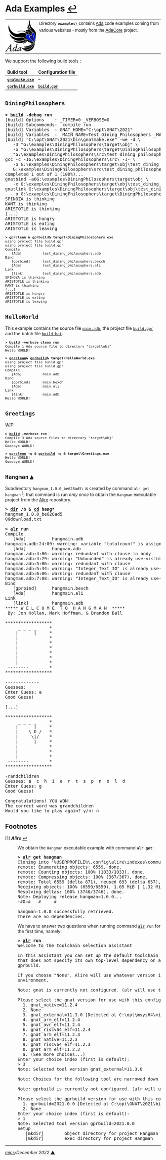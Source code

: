 # <span id="top">Ada Examples</span> <span style="size:25%;"><a href="../README.md">↩</a></span>

<table style="font-family:Helvetica,Arial;font-size:14px;line-height:1.6;">
  <tr>
  <td style="border:0;padding:0 10px 0 0;min-width:100px;"><a href="https://www.adacore.com/" rel="external"><img style="border:0;" src="../docs/images/adamascot.png" width="100" alt="Ada project"/></a></td>
  <td style="border:0;padding:0;vertical-align:text-top;">
    Directory <strong><code>examples\</code></strong> contains <a href="https://www.adacore.com/" rel="external">Ada</a> code examples coming from various websites - mostly from the <a href="https://www.adacore.com/" rel="external">AdaCore</a> project.
  </td>
  </tr>
</table>

We support the following build tools :

| Build tool | Configuration file |
|:-----------|:----|
| [**`gnatmake.exe`**][gnatmake_cmd] | &ndash; |
| [**`gprbuild.exe`**][gprbuild_cmd] | [**`build.gpr`**](./HelloWorld/build.gpr) |


## <span id="dining_philosophers">`DiningPhilosophers`</span>

<pre>
<b>&gt; <a href="./DiningPhilosophers/build.bat">build</a> -debug run</b>
[build] Options    : _TIMER=0 _VERBOSE=0
[build] Subcommands:  compile run
[build] Variables  : GNAT_HOME="C:\opt\GNAT\2021"
[build] Variables  : _MAIN_NAME=Test_Dining_Philosophers _MAIN_ARGS=
[build] "C:\opt\GNAT\2021\bin\gnatmake.exe" -we -d \
   -D "G:\examples\DiningPhilosophers\target\obj" \
   -o "G:\examples\DiningPhilosophers\target\DiningPhilosophers.exe" \
   "G:\examples\DiningPhilosophers\src\test_dining_philosophers.adb"
gcc -c -IG:\examples\DiningPhilosophers\src\ -I- \
   -o G:\examples\DiningPhilosophers\target\obj\test_dining_philosophers.o \
   G:\examples\DiningPhilosophers\src\test_dining_philosophers.adb
completed 1 out of 1 (100%)...
gnatbind -aOG:\examples\DiningPhilosophers\target\obj \
   -x G:\examples\DiningPhilosophers\target\obj\test_dining_philosophers.ali
gnatlink G:\examples\DiningPhilosophers\target\obj\test_dining_philosophers.ali \
  - o G:\examples\DiningPhilosophers\target\DiningPhilosophers.exe
SPINOZA is thinking
KANT is thinking
ARISTOTLE is thinking
[...]
ARISTOTLE is hungry
ARISTOTLE is eating
ARISTOTLE is leaving
</pre>

<pre style="font-size:80%;">
<b>&gt; gprclean & gprbuild& target\DiningPhilosophers.exe</b>
using project file build.gpr
using project file build.gpr
Compile
   [Ada]          test_dining_philosophers.adb
Bind
   [gprbind]      test_dining_philosophers.bexch
   [Ada]          test_dining_philosophers.ali
Link
   [link]         test_dining_philosophers.adb
SPINOZA is thinking
ARISTOTLE is thinking
KANT is thinking
[...]
ARISTOTLE is hungry
ARISTOTLE is eating
ARISTOTLE is leaving
</pre>

## <span id="hello">`HelloWorld`</span>

This example contains the source file [`main.adb`](./HelloWorld/src/main/ada/main.adb), the project file [`build.gpr`](./HelloWorld/build.gpr) and the batch file [`build.bat`](./HelloWorld/build.bat).

<pre style="font-size:80%;">
<b>&gt; <a href="./HelloWorld/build.bat">build</a> -verbose clean run</b>
Compile 1 Ada source file to directory "target\obj"
Hello WORLD!
</pre>

<pre style="font-size:80%;">
<b>&gt; <a href="">gprclean</a>&amp; <a href="">gprbuild</a>&amp; target\HelloWorld.exe</b>
using project file build.gpr
using project file build.gpr
Compile
   [Ada]          main.adb
Bind
   [gprbind]      main.bexch
   [Ada]          main.ali
Link
   [link]         main.adb
Hello WORLD!
</pre>

## <span id="greetings">`Greetings`</span>

*WIP*

<pre style="font-size:80%;">
<b>&gt; <a href="./Greetings/build.bat">build</a> -verbose run</b>
Compile 3 Ada source files to directory "target\obj"
Hello WORLD!
Goodbye WORLD!
</pre>

<pre style="font-size:80%;">
<b>&gt; <a href="https://docs.adacore.com/gprbuild-docs/html/gprbuild_ug/companion_tools.html#cleaning-up-with-gprclean">gprclean</a> -q &amp; <a href="https://docs.adacore.com/gprbuild-docs/html/gprbuild_ug/building_with_gprbuild.html#command-line">gprbuild</a> -q &amp; target\Greetings.exe</b>
Hello WORLD!
Goodbye WORLD!
</pre>

## <span id="hangman">`Hangman`</span> [**&#x25B4;**](#top)

Subdirectory `hangman_1.0.0_be628ad5\` is created by command `alr get hangman` <sup id="anchor_01">[1](#footnote_01)</sup>; that command is run *only once* to obtain the `Hangman` executable project from the [Alire][github_alire] repository.

<pre>
<b>&gt; <a href="https://docs.microsoft.com/en-us/windows-server/administration/windows-commands/dir" rel="external">dir</a> /b &amp; <a href="https://docs.microsoft.com/en-us/windows-server/administration/windows-commands/cd" rel="external">cd</a> hang*</b>
hangman_1.0.0_be628ad5
00download.txt
&nbsp;
<b>&gt; <a href="https://alire.ada.dev/docs/#first-steps">alr</a> run</b>
Compile
   [Ada]          hangmain.adb
hangmain.adb:24:09: warning: variable "totalcount" is assigned but never read
   [Ada]          hangman.adb
hangman.adb:4:06: warning: redundant with clause in body
hangman.adb:4:29: warning: "Unbounded" is already use-visible through previous use_clause at hangman.ads:2
hangman.adb:5:06: warning: redundant with clause
hangman.adb:5:34: warning: "Integer_Text_IO" is already use-visible through previous use_clause at line 2
hangman.adb:6:06: warning: redundant with clause
hangman.adb:7:08: warning: "Integer_Text_IO" is already use-visible through previous use_clause at line 5
Bind
   [gprbind]      hangmain.bexch
   [Ada]          hangmain.ali
Link
   [link]         hangmain.adb
***** W E L C O M E  T O  H A N G M A N  *****
 By: Jon Hollan, Mark Hoffman, & Brandon Ball

******************
     _ _ _ _     *
    |      |     *
    |            *
    |            *
    |            *
    |            *
    |            *
    |            *
 --------        *
******************

-------------
Guesses:
Enter Guess: a
Good Guess!

[...]

******************
     _ _ _ _     *
    |      |     *
    |    \ O /   *
    |     \|/    *
    |      |     *
    |            *
    |            *
    |            *
 --------        *
******************

-randchildren
Guesses: a  c  h  i  e  r  t  s  p  n  o  l  d
Enter Guess: g
Good Guess!

Congratulations! YOU WON!
The correct word was grandchildren
Would you like to play again? y/n: n
</pre>


## <span id="footnotes">Footnotes</span>

<!--
<span id="footnote_01">[1]</span> ***GNAT Project Files*** [↩](#anchor_01)

<dl><dd>
TODO: <a href="https://docs.adacore.com/gprbuild-docs/html/gprbuild_ug/gnat_project_manager.html#executable-file-names">Executable file names</a>.
</dd>
<dd>
Some project file examples :
<ul><li><a href="https://github.com/AdaCore/gprbuild"><code>AdaCore/gprbuild</code></a> project: <a href="https://github.com/AdaCore/gprbuild/blob/master/gprbuild.gpr"><code>gprbuild.grp</code></a></li>
</ul>
</dd></dl>
-->
<span id="footnote_01">[1]</span> ***Alire*** [↩](#anchor_01)

<dl><dd>
We obtain the <code>Hangman</code> executable example with command <code><b>alr get</b></code>:
</dd>
<dd>
<pre>
<b>&gt; <a href="https://alire.ada.dev/docs/#first-steps">alr</a> get hangman</b>
Cloning into '%USERPROFILE%\.config\alire\indexes\community\repo'...
remote: Enumerating objects: 6559, done.
remote: Counting objects: 100% (1033/1033), done.
remote: Compressing objects: 100% (367/367), done.
remote: Total 6559 (delta 871), reused 693 (delta 657), pack-reused 5526
Receiving objects: 100% (6559/6559), 1.05 MiB | 1.32 MiB/s, done.
Resolving deltas: 100% (3746/3746), done.
Note: Deploying release hangman=1.0.0...
-#O=#   #     #
&nbsp;
hangman=1.0.0 successfully retrieved.
There are no dependencies.
</pre>
</dd>
<dd>
We have to answer two questions when running command <code><b><a href="https://alire.ada.dev/docs/#first-steps" rel="external">alr</a> run</b></code> for the first time, namely:
</dd>
<dd>
<pre>
<b>&gt; <a href="https://alire.ada.dev/docs/#first-steps">alr</a> run</b>
Welcome to the toolchain selection assistant
&nbsp;
In this assistant you can set up the default toolchain to be used with any crate
that does not specify its own top-level dependency on a version of gnat or
gprbuild.
&nbsp;
If you choose "None", Alire will use whatever version is found in the
environment.
&nbsp;
Note: gnat is currently not configured. (alr will use the version found in the environment.)
&nbsp;
Please select the gnat version for use with this configuration
  1. gnat_native=11.2.4
  2. None
  3. gnat_external=11.3.0 [Detected at C:\opt\msys64\mingw64\bin\gnat.exe]
  4. gnat_arm_elf=11.2.4
  5. gnat_avr_elf=11.2.4
  6. gnat_riscv64_elf=11.2.4
  7. gnat_arm_elf=11.2.3
  8. gnat_native=11.2.3
  9. gnat_riscv64_elf=11.2.3
  0. gnat_arm_elf=11.2.2
  a. (See more choices...)
Enter your choice index (first is default):
> 3
Note: Selected tool version gnat_external=11.3.0
&nbsp;
Note: Choices for the following tool are narrowed down to releases compatible with just selected gnat_external=11.3.0
&nbsp;
Note: gprbuild is currently not configured. (alr will use the version found in the environment.)
&nbsp;
Please select the gprbuild version for use with this configuration
  1. gprbuild=2021.0.0 [Detected at C:\opt\GNAT\2021\bin\gprbuild.exe]
  2. None
Enter your choice index (first is default):
> 1
Note: Selected tool version gprbuild=2021.0.0
Setup
   [mkdir]        object directory for project Hangman
   [mkdir]        exec directory for project Hangman
</pre>
</dd></dl>

***

*[mics](https://lampwww.epfl.ch/~michelou/)/December 2022* [**&#9650;**](#top)
<span id="bottom">&nbsp;</span>

<!-- link refs -->

[alr_cli]: https://alire.ada.dev/docs/#first-steps
[github_alire]: https://github.com/alire-project/alire
[gnatmake_cmd]: https://docs.adacore.com/gnat_ugn-docs/html/gnat_ugn/gnat_ugn/building_executable_programs_with_gnat.html#the-gnat-make-program-gnatmake
[gprbuild_cmd]: https://docs.adacore.com/gprbuild-docs/html/gprbuild_ug/building_with_gprbuild.html
